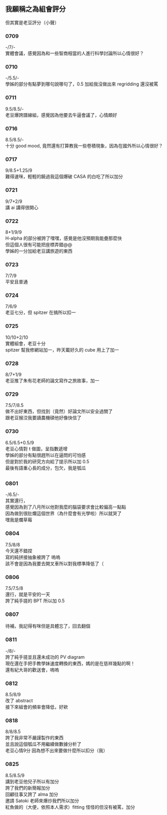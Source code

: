 ## 我願稱之為組會評分
但其實是老豆評分（小聲）

### 0709
-/7/-  
實體會議，感覺因為和一些智商相當的人進行科學討論所以心情很好？

### 0710
-/5.5/-  
學姊的部分有點夢到哪句說哪句了，0.5 加給我沒做出來 regridding 還沒被罵

### 0711
9.5/8.5/-  
老豆爆誇譜線組，感覺因為他要去牛逼會議了，心情頗好

### 0716
8.5/8.5/-  
十分 good mood, 竟然還有打算教我一些卷積現象，因為在國外所以心情很好？

### 0717
9/8.5+1.25/9  
難得速咪，輕輕的饒過我這個爆破 CASA 的白吃了所以加分

### 0721
9/7+2/9  
講 ai 講得很開心

### 0722
8+1/9/9  
H-alpha 的部分被誇了嘿嘿，感覺是他沒預期我能疊那麼快  
但這個人很有可能把座標弄錯@@  
學姊的一分加給老豆講旅遊的東西

### 0723
7/7/9  
平安且普通

### 0724
7/6/9  
老豆七分，但 spitzer 在搞所以扣一

### 0725
10/10+2/10  
實體組會，老豆十分  
spitzer 幫我修網站加一，昨天載好久的 cube 用上了加一

### 0728
8/7+1/9  
老豆推了朱有花老師的論文寫作之旅故事，加一

### 0729
7.5/7/8.5  
做不出好東西，但找到（竟然）好論文所以安全過關了  
跟老豆猴洨我要讀農機碩他好像快信了

### 0730
6.5/6.5+0.5/9  
老豆心情對 t 做圖，呈指數遞增  
學姊的部分有點很趕所以在逼問的可怕感  
但是對於我的研究方向給了提示所以加 0.5  
最後有語重心長的成分，包欠，我是瓠瓜

##

### 0801
-/6.5/-  
其實還行，  
感覺因為到了八月所以他對我麼的腦袋要求會比較偏高一點點  
因為做到很肚爛這個世界（為什麼會有光學啦）所以就哭了  
嘿我是爛草莓

### 0804
7.5/8/8  
今天還不錯捏  
寫的純拼接抽象被誇了 嗚嗚  
該不會是因為我要去開叉車所以對我標準降低了（  

### 0806
7.5/7.5/8  
還行，就是平安的一天  
誇了純手搓的 BPT 所以加 0.5  

### 0807
待補，我記得有咪但是具體忘了，回去翻個  

### 0811
-/8/-  
誇了純手搓並且還未成功的 PV diagram  
現在還在手把手教學妹速度轉換的東西，媽的是在慈祥幾點的啊！  
還有紀大哥的歡送會，嗚嗚  

### 0812
8.5/8/9  
改了 abstract  
接下來組會的頻率會降低，好欸

### 0818
8/8/8.5  
誇了我非常不嚴謹製作的東西  
並且說這個瓠瓜不用繼續做數據分析了  
老豆心情9分 因為想不出來要做什麼所以扣分（我）  

### 0825
8.5/8.5/9  
講到老豆他兒子所以有加分  
誇了我們的新簡報加分  
回顧往事又誇了 alma 加分  
邀請 Satoki 老師來爆炒我們所以加分  
紅魚做的（大便，依照本人需求）fitting 怪怪的但沒有被罵，加分
